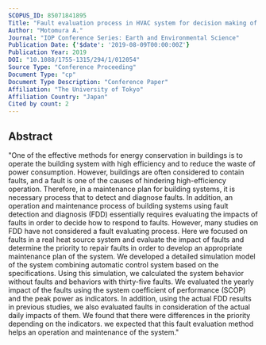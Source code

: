 ```yaml
---
SCOPUS_ID: 85071841895
Title: "Fault evaluation process in HVAC system for decision making of how to respond to system faults"
Author: "Motomura A."
Journal: "IOP Conference Series: Earth and Environmental Science"
Publication Date: {'$date': '2019-08-09T00:00:00Z'}
Publication Year: 2019
DOI: "10.1088/1755-1315/294/1/012054"
Source Type: "Conference Proceeding"
Document Type: "cp"
Document Type Description: "Conference Paper"
Affiliation: "The University of Tokyo"
Affiliation Country: "Japan"
Cited by count: 2
---
```


## Abstract
"One of the effective methods for energy conservation in buildings is to operate the building system with high efficiency and to reduce the waste of power consumption. However, buildings are often considered to contain faults, and a fault is one of the causes of hindering high-efficiency operation. Therefore, in a maintenance plan for building systems, it is necessary process that to detect and diagnose faults. In addition, an operation and maintenance process of building systems using fault detection and diagnosis (FDD) essentially requires evaluating the impacts of faults in order to decide how to respond to faults. However, many studies on FDD have not considered a fault evaluating process. Here we focused on faults in a real heat source system and evaluate the impact of faults and determine the priority to repair faults in order to develop an appropriate maintenance plan of the system. We developed a detailed simulation model of the system combining automatic control system based on the specifications. Using this simulation, we calculated the system behavior without faults and behaviors with thirty-five faults. We evaluated the yearly impact of the faults using the system coefficient of performance (SCOP) and the peak power as indicators. In addition, using the actual FDD results in previous studies, we also evaluated faults in consideration of the actual daily impacts of them. We found that there were differences in the priority depending on the indicators. we expected that this fault evaluation method helps an operation and maintenance of the system."

